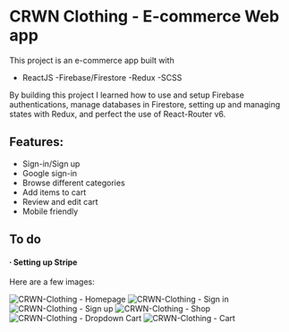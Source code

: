 # CRWN Clothing - E-commerce Web app

This project is an e-commerce app built with
- ReactJS
-Firebase/Firestore
-Redux
-SCSS

By building this project I learned how to use and setup Firebase authentications, manage databases in Firestore, setting up and managing states with Redux, and perfect the use of React-Router v6.


## Features: 

- Sign-in/Sign up
- Google sign-in
- Browse different categories
- Add items to cart
- Review and edit cart
- Mobile friendly

## To do

#### ∙ Setting up Stripe

Here are a few images: 

![CRWN-Clothing - Homepage](https://user-images.githubusercontent.com/106677726/216762941-f8a51efd-5253-4939-b047-bf7ec5f375e2.png)
![CRWN-Clothing - Sign in](https://user-images.githubusercontent.com/106677726/216762954-9ef61880-5bc8-4f91-8c09-4e41a2f09a29.png)
![CRWN-Clothing - Sign up](https://user-images.githubusercontent.com/106677726/216762956-00c0aca0-9d09-472a-9123-41b28d7c36ac.png)
![CRWN-Clothing - Shop](https://user-images.githubusercontent.com/106677726/216762957-493a305d-b2f0-4269-b415-65d2bac46384.png)
![CRWN-Clothing - Dropdown Cart](https://user-images.githubusercontent.com/106677726/216762961-5f690c8d-2e7f-4a3a-8e43-f6518e29a240.png)
![CRWN-Clothing - Cart](https://user-images.githubusercontent.com/106677726/216762966-e7174bc4-288c-4f4a-ab8d-2b2412c09f37.png)
